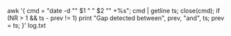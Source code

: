 awk '{
    cmd = "date -d \"" $1 " " $2 "\" +%s";
    cmd | getline ts;
    close(cmd);
    if (NR > 1 && ts - prev != 1)
        print "Gap detected between", prev, "and", ts;
    prev = ts;
}' log.txt